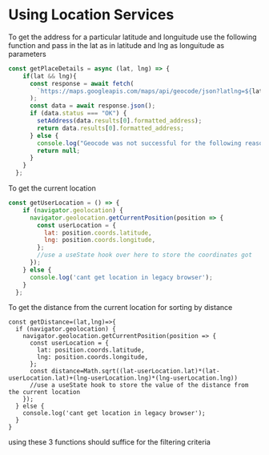 # Using Location Services

To get the address for a particular latitude and longuitude use the following function and pass in the lat as in latitude and lng as longuitude as parameters
```js
const getPlaceDetails = async (lat, lng) => {
    if(lat && lng){
      const response = await fetch(
        `https://maps.googleapis.com/maps/api/geocode/json?latlng=${lat},${lng}&key=${process.env.REACT_APP_GMPKEY}`
      );
      const data = await response.json();
      if (data.status === "OK") {
        setAddress(data.results[0].formatted_address);
        return data.results[0].formatted_address;
      } else {
        console.log("Geocode was not successful for the following reason:", data.status);
        return null;
      }
    }
  };
```

To get the current location
```js
const getUserLocation = () => {
    if (navigator.geolocation) {
      navigator.geolocation.getCurrentPosition(position => {
        const userLocation = {
          lat: position.coords.latitude,
          lng: position.coords.longitude,
        };
        //use a useState hook over here to store the coordinates got
      });
    } else {
      console.log('cant get location in legacy browser');
    }
  };
```

To get the distance from the current location for sorting by distance
```
const getDistance=(lat,lng)=>{
  if (navigator.geolocation) {
    navigator.geolocation.getCurrentPosition(position => {
      const userLocation = {
        lat: position.coords.latitude,
        lng: position.coords.longitude,
      };
      const distance=Math.sqrt((lat-userLocation.lat)*(lat-userLocation.lat)+(lng-userLocation.lng)*(lng-userLocation.lng))
      //use a useState hook to store the value of the distance from the current location
    });
  } else {
    console.log('cant get location in legacy browser');
  }
}
```
using these 3 functions should suffice for the filtering criteria
